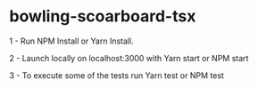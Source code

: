 # bowling-scoarboard-tsx

1 - Run NPM Install or Yarn Install.

2 - Launch locally on localhost:3000 with Yarn start or NPM start

3 - To execute some of the tests run Yarn test or NPM test
 
